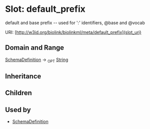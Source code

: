 # Slot: default_prefix


default and base prefix -- used for ':' identifiers, @base and @vocab

URI: [http://w3id.org/biolink/biolinkml/meta/default_prefix](slot_uri)
## Domain and Range

[SchemaDefinition](SchemaDefinition.md) ->  <sub>OPT</sub> [String](String.md)
## Inheritance

## Children

## Used by

 * [SchemaDefinition](SchemaDefinition.md)
